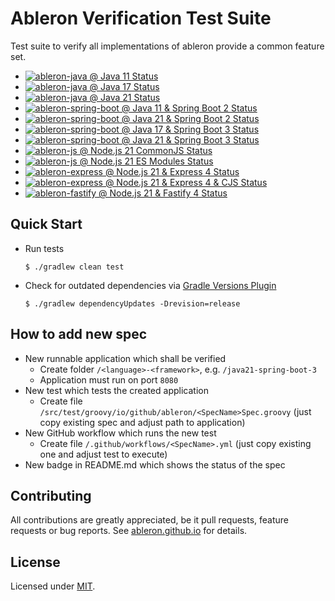 # Ableron Verification Test Suite
Test suite to verify all implementations of ableron provide a common feature set.

* [![ableron-java @ Java 11 Status](https://github.com/ableron/ableron-verify/actions/workflows/java11.yml/badge.svg)](https://github.com/ableron/ableron-verify/actions/workflows/java11.yml)
* [![ableron-java @ Java 17 Status](https://github.com/ableron/ableron-verify/actions/workflows/java17.yml/badge.svg)](https://github.com/ableron/ableron-verify/actions/workflows/java17.yml)
* [![ableron-java @ Java 21 Status](https://github.com/ableron/ableron-verify/actions/workflows/java21.yml/badge.svg)](https://github.com/ableron/ableron-verify/actions/workflows/java21.yml)
* [![ableron-spring-boot @ Java 11 & Spring Boot 2 Status](https://github.com/ableron/ableron-verify/actions/workflows/java11-spring-boot-2.yml/badge.svg)](https://github.com/ableron/ableron-verify/actions/workflows/java11-spring-boot-2.yml)
* [![ableron-spring-boot @ Java 21 & Spring Boot 2 Status](https://github.com/ableron/ableron-verify/actions/workflows/java21-spring-boot-2.yml/badge.svg)](https://github.com/ableron/ableron-verify/actions/workflows/java21-spring-boot-2.yml)
* [![ableron-spring-boot @ Java 17 & Spring Boot 3 Status](https://github.com/ableron/ableron-verify/actions/workflows/java17-spring-boot-3.yml/badge.svg)](https://github.com/ableron/ableron-verify/actions/workflows/java17-spring-boot-3.yml)
* [![ableron-spring-boot @ Java 21 & Spring Boot 3 Status](https://github.com/ableron/ableron-verify/actions/workflows/java21-spring-boot-3.yml/badge.svg)](https://github.com/ableron/ableron-verify/actions/workflows/java21-spring-boot-3.yml)
* [![ableron-js @ Node.js 21 CommonJS Status](https://github.com/ableron/ableron-verify/actions/workflows/nodejs21-cjs.yml/badge.svg)](https://github.com/ableron/ableron-verify/actions/workflows/nodejs21-cjs.yml)
* [![ableron-js @ Node.js 21 ES Modules Status](https://github.com/ableron/ableron-verify/actions/workflows/nodejs21-esm.yml/badge.svg)](https://github.com/ableron/ableron-verify/actions/workflows/nodejs21-esm.yml)
* [![ableron-express @ Node.js 21 & Express 4 Status](https://github.com/ableron/ableron-verify/actions/workflows/nodejs21-express4.yml/badge.svg)](https://github.com/ableron/ableron-verify/actions/workflows/nodejs21-express4.yml)
* [![ableron-express @ Node.js 21 & Express 4 & CJS Status](https://github.com/ableron/ableron-verify/actions/workflows/nodejs21-express4-cjs.yml/badge.svg)](https://github.com/ableron/ableron-verify/actions/workflows/nodejs21-express4-cjs.yml)
* [![ableron-fastify @ Node.js 21 & Fastify 4 Status](https://github.com/ableron/ableron-verify/actions/workflows/nodejs21-fastify4.yml/badge.svg)](https://github.com/ableron/ableron-verify/actions/workflows/nodejs21-fastify4.yml)

## Quick Start
* Run tests
   ```console
   $ ./gradlew clean test
   ```
* Check for outdated dependencies via [Gradle Versions Plugin](https://github.com/ben-manes/gradle-versions-plugin)
   ```console
   $ ./gradlew dependencyUpdates -Drevision=release
   ```

## How to add new spec
* New runnable application which shall be verified
   * Create folder `/<language>-<framework>`, e.g. `/java21-spring-boot-3`
   * Application must run on port `8080`
* New test which tests the created application
   * Create file `/src/test/groovy/io/github/ableron/<SpecName>Spec.groovy` (just copy existing spec and adjust path to application)
* New GitHub workflow which runs the new test
   * Create file `/.github/workflows/<SpecName>.yml` (just copy existing one and adjust test to execute)
* New badge in README.md which shows the status of the spec

## Contributing

All contributions are greatly appreciated, be it pull requests, feature requests or bug reports. See
[ableron.github.io](https://ableron.github.io/) for details.

## License

Licensed under [MIT](./LICENSE).
